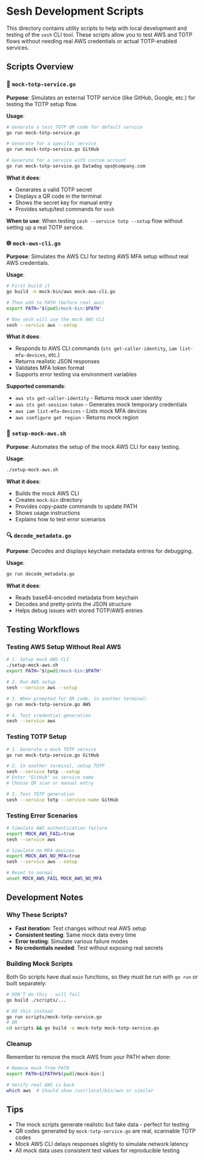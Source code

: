 # Sesh Development Scripts

This directory contains utility scripts to help with local development and testing of the `sesh` CLI tool. These scripts allow you to test AWS and TOTP flows without needing real AWS credentials or actual TOTP-enabled services.

## Scripts Overview

### 🔐 `mock-totp-service.go`
**Purpose**: Simulates an external TOTP service (like GitHub, Google, etc.) for testing the TOTP setup flow.

**Usage**:
```bash
# Generate a test TOTP QR code for default service
go run mock-totp-service.go

# Generate for a specific service
go run mock-totp-service.go GitHub

# Generate for a service with custom account
go run mock-totp-service.go Datadog ops@company.com
```

**What it does**:
- Generates a valid TOTP secret
- Displays a QR code in the terminal
- Shows the secret key for manual entry
- Provides setup/test commands for `sesh`

**When to use**: When testing `sesh --service totp --setup` flow without setting up a real TOTP service.

### 🌐 `mock-aws-cli.go`
**Purpose**: Simulates the AWS CLI for testing AWS MFA setup without real AWS credentials.

**Usage**:
```bash
# First build it
go build -o mock-bin/aws mock-aws-cli.go

# Then add to PATH (before real aws)
export PATH="$(pwd)/mock-bin:$PATH"

# Now sesh will use the mock AWS CLI
sesh --service aws --setup
```

**What it does**:
- Responds to AWS CLI commands (`sts get-caller-identity`, `iam list-mfa-devices`, etc.)
- Returns realistic JSON responses
- Validates MFA token format
- Supports error testing via environment variables

**Supported commands**:
- `aws sts get-caller-identity` - Returns mock user identity
- `aws sts get-session-token` - Generates mock temporary credentials
- `aws iam list-mfa-devices` - Lists mock MFA devices
- `aws configure get region` - Returns mock region

### 🚀 `setup-mock-aws.sh`
**Purpose**: Automates the setup of the mock AWS CLI for easy testing.

**Usage**:
```bash
./setup-mock-aws.sh
```

**What it does**:
- Builds the mock AWS CLI
- Creates `mock-bin` directory
- Provides copy-paste commands to update PATH
- Shows usage instructions
- Explains how to test error scenarios

### 🔍 `decode_metadata.go`
**Purpose**: Decodes and displays keychain metadata entries for debugging.

**Usage**:
```bash
go run decode_metadata.go
```

**What it does**:
- Reads base64-encoded metadata from keychain
- Decodes and pretty-prints the JSON structure
- Helps debug issues with stored TOTP/AWS entries

## Testing Workflows

### Testing AWS Setup Without Real AWS
```bash
# 1. Setup mock AWS CLI
./setup-mock-aws.sh
export PATH="$(pwd)/mock-bin:$PATH"

# 2. Run AWS setup
sesh --service aws --setup

# 3. When prompted for QR code, in another terminal:
go run mock-totp-service.go AWS

# 4. Test credential generation
sesh --service aws
```

### Testing TOTP Setup
```bash
# 1. Generate a mock TOTP service
go run mock-totp-service.go GitHub

# 2. In another terminal, setup TOTP
sesh --service totp --setup
# Enter "GitHub" as service name
# Choose QR scan or manual entry

# 3. Test TOTP generation
sesh --service totp --service-name GitHub
```

### Testing Error Scenarios
```bash
# Simulate AWS authentication failure
export MOCK_AWS_FAIL=true
sesh --service aws

# Simulate no MFA devices
export MOCK_AWS_NO_MFA=true
sesh --service aws --setup

# Reset to normal
unset MOCK_AWS_FAIL MOCK_AWS_NO_MFA
```

## Development Notes

### Why These Scripts?
- **Fast iteration**: Test changes without real AWS setup
- **Consistent testing**: Same mock data every time
- **Error testing**: Simulate various failure modes
- **No credentials needed**: Test without exposing real secrets

### Building Mock Scripts
Both Go scripts have dual `main` functions, so they must be run with `go run` or built separately:
```bash
# DON'T do this - will fail
go build ./scripts/...

# DO this instead
go run scripts/mock-totp-service.go
# OR
cd scripts && go build -o mock-totp mock-totp-service.go
```

### Cleanup
Remember to remove the mock AWS from your PATH when done:
```bash
# Remove mock from PATH
export PATH=${PATH#$(pwd)/mock-bin:}

# Verify real AWS is back
which aws  # Should show /usr/local/bin/aws or similar
```

## Tips
- The mock scripts generate realistic but fake data - perfect for testing
- QR codes generated by `mock-totp-service.go` are real, scannable TOTP codes
- Mock AWS CLI delays responses slightly to simulate network latency
- All mock data uses consistent test values for reproducible testing